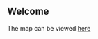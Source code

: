 ## Welcome

The map can be viewed [here](https://githubschool.github.io/open-enrollment-classes-introduction-to-github/)
